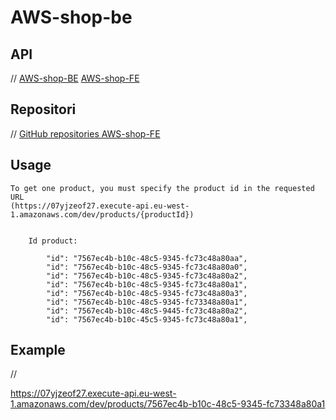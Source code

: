 # AWS-shop-be

## API

//
[AWS-shop-BE](https://07yjzeof27.execute-api.eu-west-1.amazonaws.com/dev/products)
[AWS-shop-FE](https://d1zdbonze7xn8z.cloudfront.net)

## Repositori

//
[GitHub repositories AWS-shop-FE](https://github.com/battiw/AWS-shop-fe)

## Usage

    To get one product, you must specify the product id in the requested URL
    (https://07yjzeof27.execute-api.eu-west-1.amazonaws.com/dev/products/{productId})


        Id product:

            "id": "7567ec4b-b10c-48c5-9345-fc73c48a80aa",
            "id": "7567ec4b-b10c-48c5-9345-fc73c48a80a0",
            "id": "7567ec4b-b10c-48c5-9345-fc73c48a80a2",
            "id": "7567ec4b-b10c-48c5-9345-fc73c48a80a1",
            "id": "7567ec4b-b10c-48c5-9345-fc73c48a80a3",
            "id": "7567ec4b-b10c-48c5-9345-fc73348a80a1",
            "id": "7567ec4b-b10c-48c5-9445-fc73c48a80a2",
            "id": "7567ec4b-b10c-45c5-9345-fc73c48a80a1",

## Example

//

https://07yjzeof27.execute-api.eu-west-1.amazonaws.com/dev/products/7567ec4b-b10c-48c5-9345-fc73348a80a1
